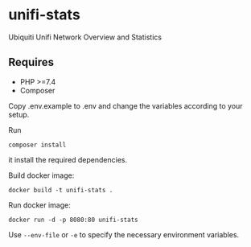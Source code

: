 # unifi-stats
Ubiquiti Unifi Network Overview and Statistics

## Requires

* PHP >=7.4
* Composer

Copy .env.example to .env and change the variables according to your setup.

Run

    composer install
    
it install the required dependencies.

Build docker image:
    
    docker build -t unifi-stats .

Run docker image:
    
    docker run -d -p 8080:80 unifi-stats

Use `--env-file` or `-e` to specify the necessary environment variables.
